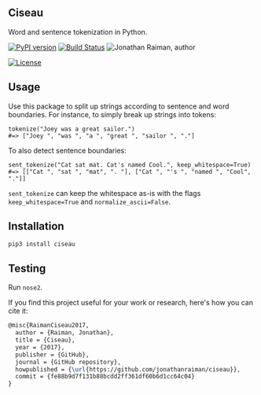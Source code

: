 Ciseau
------

Word and sentence tokenization in Python.

[![PyPI version](https://badge.fury.io/py/ciseau.svg)](https://badge.fury.io/py/ciseau)
[![Build Status](https://travis-ci.org/JonathanRaiman/ciseau.svg?branch=master)](https://travis-ci.org/JonathanRaiman/ciseau)
![Jonathan Raiman, author](https://img.shields.io/badge/Author-Jonathan%20Raiman%20-blue.svg)

[![License](https://img.shields.io/badge/license-MIT-blue.svg)](LICENSE.md)


Usage
-----

Use this package to split up strings according to sentence and word boundaries.
For instance, to simply break up strings into tokens:

```
tokenize("Joey was a great sailor.")
#=> ["Joey ", "was ", "a ", "great ", "sailor ", "."]
```

To also detect sentence boundaries:

```
sent_tokenize("Cat sat mat. Cat's named Cool.", keep_whitespace=True)
#=> [["Cat ", "sat ", "mat", ". "], ["Cat ", "'s ", "named ", "Cool", "."]]
```

`sent_tokenize` can keep the whitespace as-is with the flags `keep_whitespace=True` and `normalize_ascii=False`.

Installation
------------

```
pip3 install ciseau
```

Testing
-------

Run `nose2`.


If you find this project useful for your work or research, here's how you can cite it:

```latex
@misc{RaimanCiseau2017,
  author = {Raiman, Jonathan},
  title = {Ciseau},
  year = {2017},
  publisher = {GitHub},
  journal = {GitHub repository},
  howpublished = {\url{https://github.com/jonathanraiman/ciseau}},
  commit = {fe88b9d7f131b88bcdd2ff361df60b6d1cc64c04}
}
```

